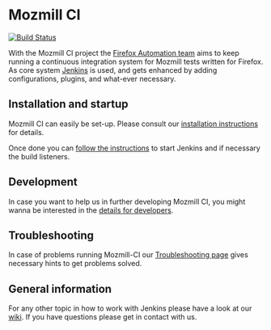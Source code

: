 # Mozmill CI

[![Build Status](https://travis-ci.org/mozilla/mozmill-ci.svg?branch=master)](https://travis-ci.org/mozilla/mozmill-ci)

With the Mozmill CI project the [Firefox Automation team](https://wiki.mozilla.org/QA/Automation) aims to keep running a continuous integration system for Mozmill tests written for Firefox. As core system [Jenkins](https://jenkins-ci.org/) is used, and gets enhanced by adding configurations, plugins, and what-ever necessary.

## Installation and startup
Mozmill CI can easily be set-up. Please consult our [installation instructions](https://github.com/mozilla/mozmill-ci/wiki/Installation) for details.

Once done you can [follow the instructions](https://github.com/mozilla/mozmill-ci/wiki/Running) to start Jenkins and if necessary the build listeners.

## Development
In case you want to help us in further developing Mozmill CI, you might wanna be interested in the [details for developers](https://github.com/mozilla/mozmill-ci/wiki/Development).

## Troubleshooting
In case of problems running Mozmill-CI our [Troubleshooting page](https://github.com/mozilla/mozmill-ci/wiki/Troubleshooting) gives necessary hints to get problems solved.

## General information
For any other topic in how to work with Jenkins please have a look at our [wiki](https://github.com/mozilla/mozmill-ci/wiki). If you have questions please get in contact with us.
